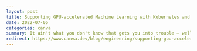 ```yaml
---
layout: post
title: Supporting GPU-accelerated Machine Learning with Kubernetes and Nix
date: 2022-07-05
categories: canva
summary: It ain't what you don't know that gets you into trouble — well, sometimes it is.
redirect: https://www.canva.dev/blog/engineering/supporting-gpu-accelerated-machine-learning-with-kubernetes-and-nix/
---
```

